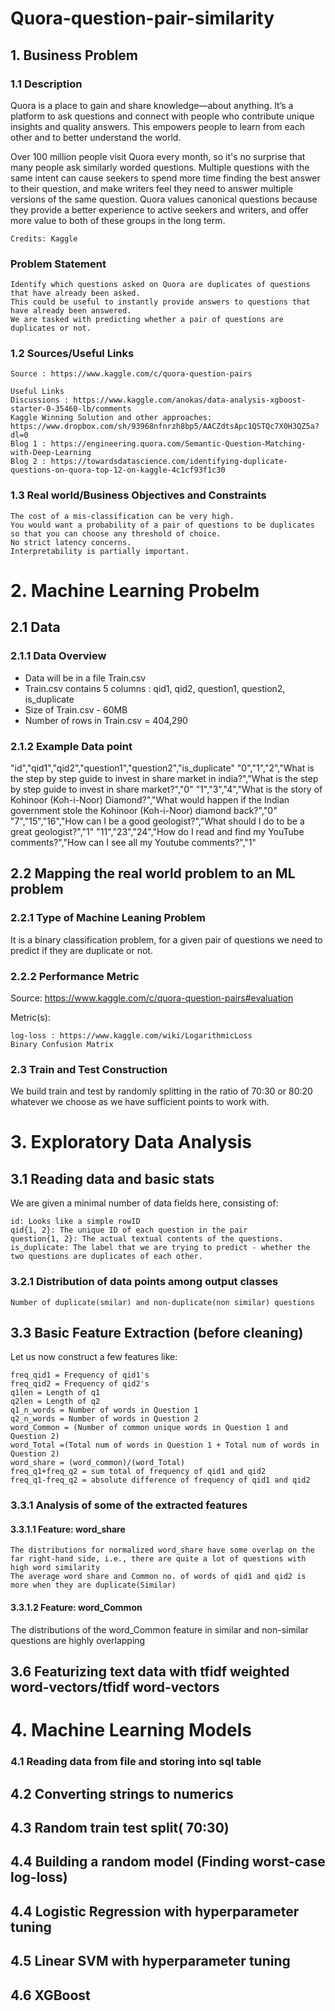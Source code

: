 # Quora-question-pair-similarity
## 1. Business Problem
### 1.1 Description

Quora is a place to gain and share knowledge—about anything. It’s a platform to ask questions and connect with people who contribute unique insights and quality answers. This empowers people to learn from each other and to better understand the world.

Over 100 million people visit Quora every month, so it's no surprise that many people ask similarly worded questions. Multiple questions with the same intent can cause seekers to spend more time finding the best answer to their question, and make writers feel they need to answer multiple versions of the same question. Quora values canonical questions because they provide a better experience to active seekers and writers, and offer more value to both of these groups in the long term.

    Credits: Kaggle

### Problem Statement

    Identify which questions asked on Quora are duplicates of questions that have already been asked.
    This could be useful to instantly provide answers to questions that have already been answered.
    We are tasked with predicting whether a pair of questions are duplicates or not.

### 1.2 Sources/Useful Links

    Source : https://www.kaggle.com/c/quora-question-pairs

    Useful Links
    Discussions : https://www.kaggle.com/anokas/data-analysis-xgboost-starter-0-35460-lb/comments
    Kaggle Winning Solution and other approaches: https://www.dropbox.com/sh/93968nfnrzh8bp5/AACZdtsApc1QSTQc7X0H3QZ5a?dl=0
    Blog 1 : https://engineering.quora.com/Semantic-Question-Matching-with-Deep-Learning
    Blog 2 : https://towardsdatascience.com/identifying-duplicate-questions-on-quora-top-12-on-kaggle-4c1cf93f1c30

### 1.3 Real world/Business Objectives and Constraints

    The cost of a mis-classification can be very high.
    You would want a probability of a pair of questions to be duplicates so that you can choose any threshold of choice.
    No strict latency concerns.
    Interpretability is partially important.

# 2. Machine Learning Probelm
## 2.1 Data
### 2.1.1 Data Overview

- Data will be in a file Train.csv
- Train.csv contains 5 columns : qid1, qid2, question1, question2, is_duplicate
- Size of Train.csv - 60MB
- Number of rows in Train.csv = 404,290
### 2.1.2 Example Data point

"id","qid1","qid2","question1","question2","is_duplicate"
"0","1","2","What is the step by step guide to invest in share market in india?","What is the step by step guide to invest in share market?","0"
"1","3","4","What is the story of Kohinoor (Koh-i-Noor) Diamond?","What would happen if the Indian government stole the Kohinoor (Koh-i-Noor) diamond back?","0"
"7","15","16","How can I be a good geologist?","What should I do to be a great geologist?","1"
"11","23","24","How do I read and find my YouTube comments?","How can I see all my Youtube comments?","1"

## 2.2 Mapping the real world problem to an ML problem
### 2.2.1 Type of Machine Leaning Problem

It is a binary classification problem, for a given pair of questions we need to predict if they are duplicate or not.
### 2.2.2 Performance Metric

Source: https://www.kaggle.com/c/quora-question-pairs#evaluation

Metric(s):

    log-loss : https://www.kaggle.com/wiki/LogarithmicLoss
    Binary Confusion Matrix

### 2.3 Train and Test Construction

We build train and test by randomly splitting in the ratio of 70:30 or 80:20 whatever we choose as we have sufficient points to work with.
# 3. Exploratory Data Analysis 
## 3.1 Reading data and basic stats 


We are given a minimal number of data fields here, consisting of:

    id: Looks like a simple rowID
    qid{1, 2}: The unique ID of each question in the pair
    question{1, 2}: The actual textual contents of the questions.
    is_duplicate: The label that we are trying to predict - whether the two questions are duplicates of each other.

### 3.2.1 Distribution of data points among output classes

    Number of duplicate(smilar) and non-duplicate(non similar) questions


## 3.3 Basic Feature Extraction (before cleaning)

Let us now construct a few features like:

    freq_qid1 = Frequency of qid1's
    freq_qid2 = Frequency of qid2's
    q1len = Length of q1
    q2len = Length of q2
    q1_n_words = Number of words in Question 1
    q2_n_words = Number of words in Question 2
    word_Common = (Number of common unique words in Question 1 and Question 2)
    word_Total =(Total num of words in Question 1 + Total num of words in Question 2)
    word_share = (word_common)/(word_Total)
    freq_q1+freq_q2 = sum total of frequency of qid1 and qid2
    freq_q1-freq_q2 = absolute difference of frequency of qid1 and qid2

### 3.3.1 Analysis of some of the extracted features 
#### 3.3.1.1 Feature: word_share 


    The distributions for normalized word_share have some overlap on the far right-hand side, i.e., there are quite a lot of questions with high word similarity
    The average word share and Common no. of words of qid1 and qid2 is more when they are duplicate(Similar)

#### 3.3.1.2 Feature: word_Common
The distributions of the word_Common feature in similar and non-similar questions are highly overlapping
## 3.6 Featurizing text data with tfidf weighted word-vectors/tfidf word-vectors

# 4. Machine Learning Models
### 4.1 Reading data from file and storing into sql table
## 4.2 Converting strings to numerics
## 4.3 Random train test split( 70:30) 
## 4.4 Building a random model (Finding worst-case log-loss)

## 4.4 Logistic Regression with hyperparameter tuning
## 4.5 Linear SVM with hyperparameter tuning 
## 4.6 XGBoost 

